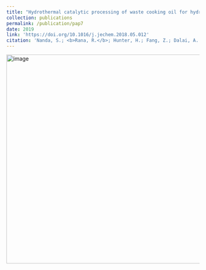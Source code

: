 ```yaml
---
title: "Hydrothermal catalytic processing of waste cooking oil for hydrogen-rich syngas production"
collection: publications
permalink: /publication/pap7
date: 2019
link: 'https://doi.org/10.1016/j.jechem.2018.05.012'
citation: 'Nanda, S.; <b>Rana, R.</b>; Hunter, H.; Fang, Z.; Dalai, A. K.; Kozinski, J.'
---
```


<img width="546" alt="image" src="https://github.com/Rachita028/Rachita028.github.io/assets/58958731/6cd8f1bc-26c0-448e-8980-a7dc796397ab">

